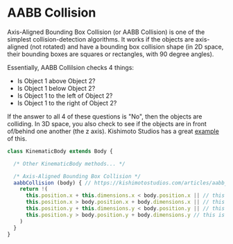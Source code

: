 # AABB Collision
Axis-Aligned Bounding Box Collision (or AABB Collision) is one of the simplest collision-detection algorithms.  It works if the objects are axis-aligned (not rotated) and have a bounding box collision shape (in 2D space, their bounding boxes are squares or rectangles, with 90 degree angles).

Essentially, AABB Collilsion checks 4 things:
* Is Object 1 above Object 2?
* Is Object 1 below Object 2?
* Is Object 1 to the left of Object 2?
* Is Object 1 to the right of Object 2?

If the answer to all 4 of these questions is "No", then the objects are colliding.  In 3D space, you also check to see if the objects are in front of/behind one another (the z axis).  Kishimoto Studios has a great [example](https://kishimotostudios.com/articles/aabb_collision/) of this.

```js
class KinematicBody extends Body {

  /* Other KinematicBody methods... */

  /* Axis-Aligned Bounding Box Collision */
  aabbCollision (body) { // https://kishimotostudios.com/articles/aabb_collision/
    return !(
      this.position.x + this.dimensions.x < body.position.x || // this is to the left of body
      this.position.x > body.position.x + body.dimensions.x || // this is to the right of body
      this.position.y + this.dimensions.y < body.position.y || // this is above body
      this.position.y > body.position.y + body.dimensions.y // this is below body
    )
  }
}

```